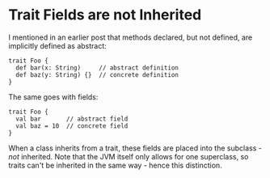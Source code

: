 Trait Fields are not Inherited
==============================

I mentioned in an earlier post that methods declared, but not defined, are implicitly defined as abstract:

    trait Foo {
      def bar(x: String)     // abstract definition
      def baz(y: String) {}  // concrete definition
    }

The same goes with fields:

    trait Foo {
      val bar       // abstract field
      val baz = 10  // concrete field
    }

When a class inherits from a trait, these fields are placed into the subclass - _not_ inherited. Note that the JVM itself only allows for one superclass, so traits can't be inherited in the same way - hence this distinction.
